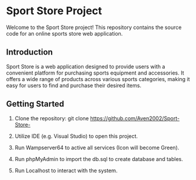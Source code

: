# Sport Store Project

Welcome to the Sport Store project! This repository contains the source code for an online sports store web application.

## Introduction

Sport Store is a web application designed to provide users with a convenient platform for purchasing sports equipment and accessories. It offers a wide range of products across various sports categories, making it easy for users to find and purchase their desired items.

## Getting Started

1. Clone the repository: git clone https://github.com/Aven2002/Sport-Store-

2. Utilize IDE (e.g. Visual Studio) to open this project.

3. Run Wampserver64 to active all services (Icon will become Green).

4. Run phpMyAdmin to import the db.sql to create database and tables.

5. Run Localhost to interact with the system.
